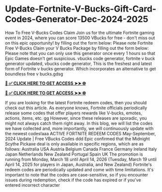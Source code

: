# Update-Fortnite-V-Bucks-Gift-Card-Codes-Generator-Dec-2024-2025
How To Free V-Bucks Codes Claim Join us for the ultimate Fortnite gaming event in 2024, where you can score 13500 VBucks for free - don't miss out on this epic opportunity! by filling out the form below: Please note Fortnite Free V-Bucks Claim your V Bucks Package by filling out the form below: Please note that you can only use this generator once every 1 hours so that Epic Games doesn't get suspicious. vbucks code generator, fortnite v buck generator updated, vbucks code generator, This is the freshest and latest form of Fortnite v bucks generator. Which incorporates an alternative to get boundless free v bucks.gdsg


**[📌 ✅ CLICK HERE TO GET ACCESS ➤➤ 🌐](https://ik.imagekit.io/inrewards/zfreevbucks.html)**


**[📌 ✅ CLICK HERE TO GET ACCESS ➤➤ 🌐](https://ik.imagekit.io/inrewards/zfreevbucks.html)**



If you are looking for the latest Fortnite redeem codes, then you should check out this article. As everyone knows, Fortnite officials periodically release some codes that offer players rewards like V-bucks, emotes, actions, items, etc. gg However, since these releases are sporadic, you might not always catch them right away. In this blog, we will list the codes we have collected and, more importantly, we will continuously update with the newest codes!aaa ACTIVE FORTNITE REDEEM CODES May-September, 2024 Update | Free VBucks Codes ddd Epic confirmed that the Midnight Scythe Pickaxe deal is only available in specific regions, which are as follows: Australia USA Austria Belgium Canada France Germany Ireland Italy Japan Netherlands New Zealand Portugal Spain UK The promotion is running from Monday, March 18 until April 14, 2026 (Tuesday, March 19 until April 14, 2025 for players in Japan, Australia, and New Zealand) Fortnite's redeem codes are periodically updated and come with time limitations. It's important to note that the codes are case-sensitive, so if you encounter issues during redemption, check if the code has expired or if you've entered incorrect character

